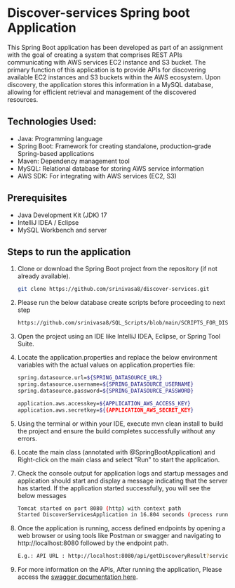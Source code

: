 # Discover-services Spring boot Application

This Spring Boot application has been developed as part of an assignment with the goal of creating a system that comprises REST APIs communicating with AWS services EC2 instance and S3 bucket. The primary function of this application is to provide APIs for discovering available EC2 instances and S3 buckets within the AWS ecosystem. Upon discovery, the application stores this information in a MySQL database, allowing for efficient retrieval and management of the discovered resources.

## Technologies Used:
- 	Java: Programming language
- 	Spring Boot: Framework for creating standalone, production-grade Spring-based applications
- 	Maven: Dependency management tool
- 	MySQL: Relational database for storing AWS service information
- 	AWS SDK: For integrating with AWS services (EC2, S3)

## Prerequisites

- Java Development Kit (JDK) 17
-	IntelliJ IDEA / Eclipse
-	MySQL Workbench and server

## Steps to run the application
1. Clone or download the Spring Boot project from the repository (if not already available).    
   ```bash
   git clone https://github.com/srinivasa8/discover-services.git
2.	Please run the below database create scripts before proceeding to next step
      ```bash
      https://github.com/srinivasa8/SQL_Scripts/blob/main/SCRIPTS_FOR_DISCOVER_SERVICES_APPLICATION_ASSIGNMENT.sql
3.	Open the project using an IDE like IntelliJ IDEA, Eclipse, or Spring Tool Suite.

4.	Locate the application.properties and replace the below environment variables with the actual values on application.properties file:
      
      ```bash
      spring.datasource.url=${SPRING_DATASOURCE_URL}
      spring.datasource.username=${SPRING_DATASOURCE_USERNAME}
      spring.datasource.password=${SPRING_DATASOURCE_PASSWORD}
 
      application.aws.accesskey=${APPLICATION_AWS_ACCESS_KEY}
      application.aws.secretkey=${{APPLICATION_AWS_SECRET_KEY}
      ```

5.	Using the terminal or within your IDE, execute mvn clean install to build the project and ensure the build completes successfully without any errors.
6.	Locate the main class (annotated with @SpringBootApplication) and Right-click on the main class and select "Run" to start the application.
7.	Check the console output for application logs and startup messages and application should start and display a message indicating that the server has started.
      If the application started successfully, you will see the below messages
       ```bash
      Tomcat started on port 8080 (http) with context path
      Started DiscoverServicesApplication in 16.804 seconds (process running for 14.485)
      ```
8.	Once the application is running, access defined endpoints by opening a web browser or using tools like Postman or swagger and navigating to http://localhost:8080 followed by the endpoint path.
      ```bash 
      E.g.: API URL : http://localhost:8080/api/getDiscoveryResult?service=S3
9. For more information on the APIs, After running the application, Please access the [swagger documentation here](http://localhost:8080/swagger-ui/index.html).